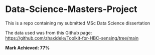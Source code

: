# Data-Science-Masters-Project

This is a repo containing my submitted MSc Data Science dissertation

The data used was from this Github page: https://github.com/zhaxidele/Toolkit-for-HBC-sensing/tree/main

**Mark Achieved: 77%**
